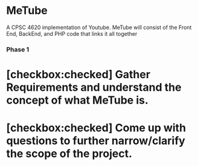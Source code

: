 # MeTube
A CPSC 4620 implementation of Youtube. MeTube will consist of the Front End, BackEnd, and PHP code that links it all together




### Phase 1
# [checkbox:checked] Gather Requirements and understand the concept of what MeTube is.
# [checkbox:checked] Come up with questions to further narrow/clarify the scope of the project.
